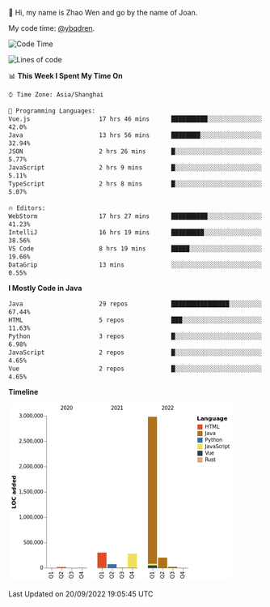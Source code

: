 :wave: Hi, my name is Zhao Wen and go by the name of Joan.

My code time: [@ybqdren](https://wakatime.com/@ybqdren).


<!--START_SECTION:waka-->
![Code Time](http://img.shields.io/badge/Code%20Time-1%2C177%20hrs%2034%20mins-blue)

![Lines of code](https://img.shields.io/badge/From%20Hello%20World%20I%27ve%20Written-4%20Million%20lines%20of%20code-blue)

📊 **This Week I Spent My Time On** 

```text
⌚︎ Time Zone: Asia/Shanghai

💬 Programming Languages: 
Vue.js                   17 hrs 46 mins      ██████████░░░░░░░░░░░░░░░   42.0% 
Java                     13 hrs 56 mins      ████████░░░░░░░░░░░░░░░░░   32.94% 
JSON                     2 hrs 26 mins       █░░░░░░░░░░░░░░░░░░░░░░░░   5.77% 
JavaScript               2 hrs 9 mins        █░░░░░░░░░░░░░░░░░░░░░░░░   5.11% 
TypeScript               2 hrs 8 mins        █░░░░░░░░░░░░░░░░░░░░░░░░   5.07%

🔥 Editors: 
WebStorm                 17 hrs 27 mins      ██████████░░░░░░░░░░░░░░░   41.23% 
IntelliJ                 16 hrs 19 mins      █████████░░░░░░░░░░░░░░░░   38.56% 
VS Code                  8 hrs 19 mins       █████░░░░░░░░░░░░░░░░░░░░   19.66% 
DataGrip                 13 mins             ░░░░░░░░░░░░░░░░░░░░░░░░░   0.55%

```

**I Mostly Code in Java** 

```text
Java                     29 repos            ████████████████░░░░░░░░░   67.44% 
HTML                     5 repos             ███░░░░░░░░░░░░░░░░░░░░░░   11.63% 
Python                   3 repos             █░░░░░░░░░░░░░░░░░░░░░░░░   6.98% 
JavaScript               2 repos             █░░░░░░░░░░░░░░░░░░░░░░░░   4.65% 
Vue                      2 repos             █░░░░░░░░░░░░░░░░░░░░░░░░   4.65%

```


**Timeline**

![Chart not found](https://raw.githubusercontent.com/ybqdren/ybqdren/main/charts/bar_graph.png) 


 Last Updated on 20/09/2022 19:05:45 UTC
<!--END_SECTION:waka-->

